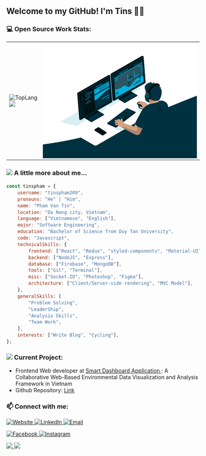 ## Welcome to my GitHub! I'm Tins 👨‍💻

### 💻 Open Source Work Stats:

<table width="100%"  border="0" cellpadding="0" cellspacing="0">
	<tr>
		<td align="left">
			<img align="left" alt="TopLang" src="https://github-readme-stats.vercel.app/api?username=tinspham209" />
			<img align='left' src="https://github-readme-stats.vercel.app/api/top-langs/?username=anuraghazra&layout=compact" />
		</td>
		<td align="left">
			<img align='right' src="https://github.com/wladimirgrf/wladimirgrf/raw/main/.github/assets/coding.gif"/>
		</td>
	</tr>
</table>

### <img src="https://media.giphy.com/media/VgCDAzcKvsR6OM0uWg/giphy.gif" width="40"> A little more about me...

```js
const tinspham = {
	username: "tinspham209",
	pronouns: "He" | "Him",
	name: "Pham Van Tin",
	location: "Da Nang city, Vietnam",
	language: ["Vietnamese", "English"],
	major: "Software Engineering",
	education: "Bachelor of Science from Duy Tan University",
	code: "Javascript",
	technicalSkills: {
		frontend: ["React", "Redux", "styled-components", "Material-UI"],
		backend: ["NodeJS", "Express"],
		database: ["Firebase", "MongoDB"],
		tools: ["Git", "Terminal"],
		misc: ["Socket.IO", "Photoshop", "Figma"],
		architecture: ["Client/Server-side rendering", "MVC Model"],
	},
	generalSkills: [
		"Problem Solving",
		"LeaderShip",
		"Analysis Skills",
		"Team Work",
	],
	interests: ["Write Blog", "Cycling"],
};
```

### <img src="https://media.giphy.com/media/WUlplcMpOCEmTGBtBW/giphy.gif" width="30"> Current Project:

- Frontend Web developer at <a href="http://sda-research.ml/">Smart Dashboard Application </a>: A Collaborative Web-Based Environmental Data Visualization and Analysis Framework in Vietnam
- Github Repository: <a href="http://github.com/sdateamdtu2020/"> Link </a>

### 📫 Connect with me:

<p>
	<a href="https://tinspham.info/" target="_blank">
		<img alt="Website" src="https://img.shields.io/badge/.-www.tinspham.info-ff69b4?style=flat&logo=google-chrome">
	</a>
	<a href="https://www.linkedin.com/in/phamvantins/" target="_blank">
		<img alt="LinkedIn" src="https://img.shields.io/badge/.-@phamvantins-lightgrey?style=flat&logo=linkedin">
	</a>
	<a href="mailto:tinphamvan123@gmail.com">
		<img alt="Email" src="https://img.shields.io/badge/.-tinphamvan123@gmail.com-orange?style=flat&logo=gmail">
	</a>
</p>
<p>
	<a href="https://www.facebook.com/tinspham.209" target="_blank">
		<img alt="Facebook" src="https://img.shields.io/badge/.-@tinspham.209-blue?style=flat&logo=facebook">
	</a>
	<a href="https://www.instagram.com/phamthitins/" target="_blank">
		<img alt="Instagram" src="https://img.shields.io/badge/.-@phamthitins-blueviolet?style=flat&logo=instagram">
	</a>
</p>
<p>
	<a href="https://github.com/tinspham209">
		<img src="https://img.shields.io/github/followers/tinspham209">
	</a>
	<a href="https://github.com/tinspham209">
		<img src="https://komarev.com/ghpvc/?username=tinspham209">
	</a>
</p>

[website]: https://tinspham.info
[facebook]: https://fb.com/tinspham.209
[instagram]: https://instagram.com/phamthitins
[youtube]: https://www.youtube.com/channel/UC7Yl-1r1qQwSB1Rej2UlaNQ/
[linkedin]: https://www.linkedin.com/in/phamvantins/
